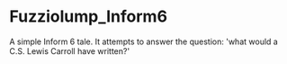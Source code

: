 # Fuzziolump_Inform6
A simple Inform 6 tale.  It attempts to answer the question: 'what would a C.S. Lewis Carroll have written?'
